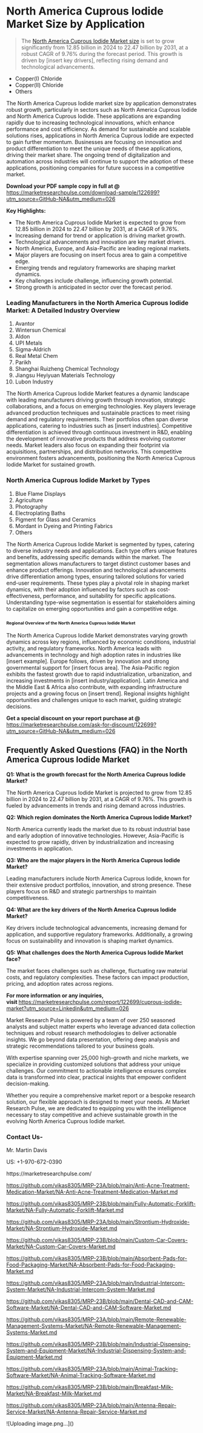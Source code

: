 <h1>North America Cuprous Iodide Market&nbsp;Size by Application</h1><blockquote><p>The <a href="https://marketresearchpulse.com/download-sample/122699?utm_source=GitHub-NA&amp;utm_medium=026">North America Cuprous Iodide Market size</a> is set to grow significantly from 12.85 billion in 2024 to 22.47 billion by 2031, at a robust CAGR of 9.76% during the forecast period. This growth is driven by [insert key drivers], reflecting rising demand and technological advancements.</p></blockquote><ul><li>Copper(I) Chloride<li> Copper(II) Chloride<li> Others</li></ul><p>The North America Cuprous Iodide market size by application demonstrates robust growth, particularly in sectors such as North America Cuprous Iodide and North America Cuprous Iodide. These applications are expanding rapidly due to increasing technological innovations, which enhance performance and cost efficiency. As demand for sustainable and scalable solutions rises, applications in North America Cuprous Iodide are expected to gain further momentum. Businesses are focusing on innovation and product differentiation to meet the unique needs of these applications, driving their market share. The ongoing trend of digitalization and automation across industries will continue to support the adoption of these applications, positioning companies for future success in a competitive market.</p><p><strong>Download your PDF sample copy in full at @ </strong><a href="https://marketresearchpulse.com/download-sample/122699?utm_source=GitHub-NA&amp;utm_medium=026">https://marketresearchpulse.com/download-sample/122699?utm_source=GitHub-NA&amp;utm_medium=026</a></p><p><strong>Key Highlights: </strong></p><ul><li>The North America Cuprous Iodide Market is expected to grow from 12.85 billion in 2024 to 22.47 billion by 2031, at a CAGR of 9.76%.</li><li>Increasing demand for trend or application is driving market growth.</li><li>Technological advancements and innovation are key market drivers.</li><li>North America, Europe, and Asia-Pacific are leading regional markets.</li><li>Major players are focusing on insert focus area to gain a competitive edge.</li><li>Emerging trends and regulatory frameworks are shaping market dynamics.</li><li>Key challenges include challenge, influencing growth potential.</li><li>Strong growth is anticipated in sector over the forecast period.</li></ul><h3>Leading Manufacturers in the North America Cuprous Iodide Market: A Detailed Industry Overview</h3><ol><li>Avantor</li><li>Wintersun Chemical</li><li>Aldon</li><li>UPI Metals</li><li>Sigma-Aldrich</li><li>Real Metal Chem</li><li>Parikh</li><li>Shanghai Ruizheng Chemical Technology</li><li>Jiangsu Heyiyuan Materials Technology</li><li>Lubon Industry</li></ol><div class="flex max-w-full flex-col flex-grow"><div class="min-h-8 text-message flex w-full flex-col items-end gap-2 whitespace-normal break-words [.text-message+&amp;]:mt-5" dir="auto" data-message-author-role="assistant" data-message-id="fd8432e4-4910-450d-b182-61b7bfb0a01f" data-message-model-slug="gpt-4o"><div class="flex w-full flex-col gap-1 empty:hidden first:pt-[3px]"><div class="markdown prose w-full break-words dark:prose-invert light"><p>The North America Cuprous Iodide Market features a dynamic landscape with leading manufacturers driving growth through innovation, strategic collaborations, and a focus on emerging technologies. Key players leverage advanced production techniques and sustainable practices to meet rising demand and regulatory requirements. Their portfolios often span diverse applications, catering to industries such as [insert industries]. Competitive differentiation is achieved through continuous investment in R&amp;D, enabling the development of innovative products that address evolving customer needs. Market leaders also focus on expanding their footprint via acquisitions, partnerships, and distribution networks. This competitive environment fosters advancements, positioning the North America Cuprous Iodide Market for sustained growth.</p></div></div></div></div><h3>North America Cuprous Iodide Market by Types</h3><ol><li>Blue Flame Displays<li> Agriculture<li> Photography<li> Electroplating Baths<li> Pigment for Glass and Ceramics<li> Mordant in Dyeing and Printing Fabrics<li> Others</li></ol><div class="flex max-w-full flex-col flex-grow"><div class="min-h-8 text-message flex w-full flex-col items-end gap-2 whitespace-normal break-words [.text-message+&amp;]:mt-5" dir="auto" data-message-author-role="assistant" data-message-id="084470be-0bb7-4664-bddf-5156b4f41249" data-message-model-slug="gpt-4o-mini"><div class="flex w-full flex-col gap-1 empty:hidden first:pt-[3px]"><div class="markdown prose w-full break-words dark:prose-invert light"><p>The North America Cuprous Iodide Market is segmented by types, catering to diverse industry needs and applications. Each type offers unique features and benefits, addressing specific demands within the market. The segmentation allows manufacturers to target distinct customer bases and enhance product offerings. Innovation and technological advancements drive differentiation among types, ensuring tailored solutions for varied end-user requirements. These types play a pivotal role in shaping market dynamics, with their adoption influenced by factors such as cost-effectiveness, performance, and suitability for specific applications. Understanding type-wise segmentation is essential for stakeholders aiming to capitalize on emerging opportunities and gain a competitive edge.</p></div></div></div></div><h3><span style="font-size: 11px;">Regional Overview of the North America Cuprous Iodide Market</span></h3><div class="flex max-w-full flex-col flex-grow"><div class="min-h-8 text-message flex w-full flex-col items-end gap-2 whitespace-normal break-words [.text-message+&amp;]:mt-5" dir="auto" data-message-author-role="assistant" data-message-id="e9038762-ce64-4e30-91c9-9bd413514231" data-message-model-slug="gpt-4o-mini"><div class="flex w-full flex-col gap-1 empty:hidden first:pt-[3px]"><div class="markdown prose w-full break-words dark:prose-invert light"><p>The North America Cuprous Iodide Market demonstrates varying growth dynamics across key regions, influenced by economic conditions, industrial activity, and regulatory frameworks. North America leads with advancements in technology and high adoption rates in industries like [insert example]. Europe follows, driven by innovation and strong governmental support for [insert focus area]. The Asia-Pacific region exhibits the fastest growth due to rapid industrialization, urbanization, and increasing investments in [insert industry/application]. Latin America and the Middle East &amp; Africa also contribute, with expanding infrastructure projects and a growing focus on [insert trend]. Regional insights highlight opportunities and challenges unique to each market, guiding strategic decisions.</p></div></div></div></div><p><strong>Get a special discount on your report purchase at @ </strong><a href="https://marketresearchpulse.com/ask-for-discount/122699?utm_source=GitHub-NA&amp;utm_medium=026">https://marketresearchpulse.com/ask-for-discount/122699?utm_source=GitHub-NA&amp;utm_medium=026</a></p><h2>Frequently Asked Questions (FAQ) in the North America Cuprous Iodide Market</h2><p><strong>Q1: What is the growth forecast for the North America Cuprous Iodide Market?</strong></p><p>The North America Cuprous Iodide Market is projected to grow from 12.85 billion in 2024 to 22.47 billion by 2031, at a CAGR of 9.76%. This growth is fueled by advancements in trends and rising demand across industries.</p><p><strong>Q2: Which region dominates the North America Cuprous Iodide Market?</strong></p><p>North America currently leads the market due to its robust industrial base and early adoption of innovative technologies. However, Asia-Pacific is expected to grow rapidly, driven by industrialization and increasing investments in application.</p><p><strong>Q3: Who are the major players in the North America Cuprous Iodide Market?</strong></p><p>Leading manufacturers include North America Cuprous Iodide, known for their extensive product portfolios, innovation, and strong presence. These players focus on R&amp;D and strategic partnerships to maintain competitiveness.</p><p><strong>Q4: What are the key drivers of the North America Cuprous Iodide Market?</strong></p><p>Key drivers include technological advancements, increasing demand for application, and supportive regulatory frameworks. Additionally, a growing focus on sustainability and innovation is shaping market dynamics.</p><p><strong>Q5: What challenges does the North America Cuprous Iodide Market face?</strong></p><p>The market faces challenges such as challenge, fluctuating raw material costs, and regulatory complexities. These factors can impact production, pricing, and adoption rates across regions.</p><p><strong>For more information or any inquiries, visit&nbsp;</strong><a href="https://marketresearchpulse.com/report/122699/cuprous-iodide-market?utm_source=Linkedin&utm_medium=026">https://marketresearchpulse.com/report/122699/cuprous-iodide-market?utm_source=Linkedin&utm_medium=026</a></p><p>Market Research Pulse is powered by a team of over 250 seasoned analysts and subject matter experts who leverage advanced data collection techniques and robust research methodologies to deliver actionable insights. We go beyond data presentation, offering deep analysis and strategic recommendations tailored to your business goals.</p><p>With expertise spanning over 25,000 high-growth and niche markets, we specialize in providing customized solutions that address your unique challenges. Our commitment to actionable intelligence ensures complex data is transformed into clear, practical insights that empower confident decision-making.</p><p>Whether you require a comprehensive market report or a bespoke research solution, our flexible approach is designed to meet your needs. At Market Research Pulse, we are dedicated to equipping you with the intelligence necessary to stay competitive and achieve sustainable growth in the evolving North America Cuprous Iodide market.</p><h3><strong>Contact Us-</strong></h3><p>Mr. Martin Davis</p><p>US: +1-970-672-0390</p><p>https://marketresearchpulse.com/</p><p><a href="https://github.com/vikas8305/MRP-23A/blob/main/Anti-Acne-Treatment-Medication-Market/NA-Anti-Acne-Treatment-Medication-Market.md">https://github.com/vikas8305/MRP-23A/blob/main/Anti-Acne-Treatment-Medication-Market/NA-Anti-Acne-Treatment-Medication-Market.md</a></p><p><a href="https://github.com/vikas8305/MRP-23B/blob/main/Fully-Automatic-Forklift-Market/NA-Fully-Automatic-Forklift-Market.md">https://github.com/vikas8305/MRP-23B/blob/main/Fully-Automatic-Forklift-Market/NA-Fully-Automatic-Forklift-Market.md</a></p><p><a href="https://github.com/vikas8305/MRP-23A/blob/main/Strontium-Hydroxide-Market/NA-Strontium-Hydroxide-Market.md">https://github.com/vikas8305/MRP-23A/blob/main/Strontium-Hydroxide-Market/NA-Strontium-Hydroxide-Market.md</a></p><p><a href="https://github.com/vikas8305/MRP-23B/blob/main/Custom-Car-Covers-Market/NA-Custom-Car-Covers-Market.md">https://github.com/vikas8305/MRP-23B/blob/main/Custom-Car-Covers-Market/NA-Custom-Car-Covers-Market.md</a></p><p><a href="https://github.com/vikas8305/MRP-23B/blob/main/Absorbent-Pads-for-Food-Packaging-Market/NA-Absorbent-Pads-for-Food-Packaging-Market.md">https://github.com/vikas8305/MRP-23B/blob/main/Absorbent-Pads-for-Food-Packaging-Market/NA-Absorbent-Pads-for-Food-Packaging-Market.md</a></p><p><a href="https://github.com/vikas8305/MRP-23A/blob/main/Industrial-Intercom-System-Market/NA-Industrial-Intercom-System-Market.md">https://github.com/vikas8305/MRP-23A/blob/main/Industrial-Intercom-System-Market/NA-Industrial-Intercom-System-Market.md</a></p><p><a href="https://github.com/vikas8305/MRP-23B/blob/main/Dental-CAD-and-CAM-Software-Market/NA-Dental-CAD-and-CAM-Software-Market.md">https://github.com/vikas8305/MRP-23B/blob/main/Dental-CAD-and-CAM-Software-Market/NA-Dental-CAD-and-CAM-Software-Market.md</a></p><p><a href="https://github.com/vikas8305/MRP-23A/blob/main/Remote-Renewable-Management-Systems-Market/NA-Remote-Renewable-Management-Systems-Market.md">https://github.com/vikas8305/MRP-23A/blob/main/Remote-Renewable-Management-Systems-Market/NA-Remote-Renewable-Management-Systems-Market.md</a></p><p><a href="https://github.com/vikas8305/MRP-23B/blob/main/Industrial-Dispensing-System-and-Equipment-Market/NA-Industrial-Dispensing-System-and-Equipment-Market.md">https://github.com/vikas8305/MRP-23B/blob/main/Industrial-Dispensing-System-and-Equipment-Market/NA-Industrial-Dispensing-System-and-Equipment-Market.md</a></p><p><a href="https://github.com/vikas8305/MRP-23A/blob/main/Animal-Tracking-Software-Market/NA-Animal-Tracking-Software-Market.md">https://github.com/vikas8305/MRP-23A/blob/main/Animal-Tracking-Software-Market/NA-Animal-Tracking-Software-Market.md</a></p><p><a href="https://github.com/vikas8305/MRP-23B/blob/main/Breakfast-Milk-Market/NA-Breakfast-Milk-Market.md">https://github.com/vikas8305/MRP-23B/blob/main/Breakfast-Milk-Market/NA-Breakfast-Milk-Market.md</a></p><p><a href="https://github.com/vikas8305/MRP-23A/blob/main/Antenna-Repair-Service-Market/NA-Antenna-Repair-Service-Market.md">https://github.com/vikas8305/MRP-23A/blob/main/Antenna-Repair-Service-Market/NA-Antenna-Repair-Service-Market.md</a></p>
![Uploading image.png…]()
